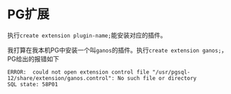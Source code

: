 # PG扩展

执行``create extension plugin-name;``能安装对应的插件。

我打算在我本机PG中安装一个叫``ganos``的插件。执行``create extension ganos;``，PG给出的报错如下
```Text
ERROR:  could not open extension control file "/usr/pgsql-12/share/extension/ganos.control": No such file or directory
SQL state: 58P01
```

